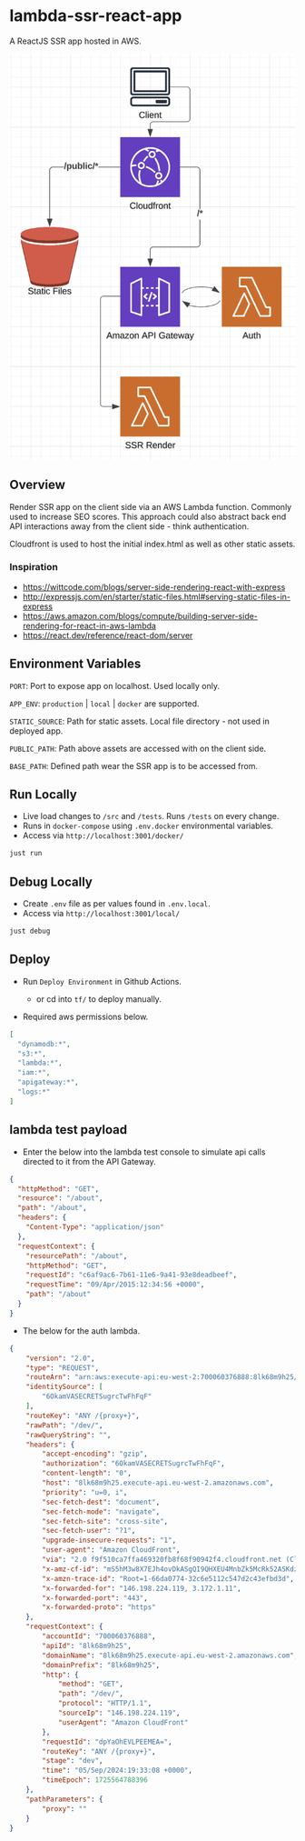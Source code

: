 # lambda-ssr-react-app

A ReactJS SSR app hosted in AWS.

![My Image](./docs/aws-flow-chart.png)

## Overview

Render SSR app on the client side via an AWS Lambda function. Commonly used to increase SEO scores. This approach could also abstract back end API interactions away from the client side - think authentication.

Cloudfront is used to host the initial index.html as well as other static assets.

### Inspiration

- https://wittcode.com/blogs/server-side-rendering-react-with-express
- http://expressjs.com/en/starter/static-files.html#serving-static-files-in-express
- https://aws.amazon.com/blogs/compute/building-server-side-rendering-for-react-in-aws-lambda
- https://react.dev/reference/react-dom/server

## Environment Variables

`PORT`: Port to expose app on localhost. Used locally only.

`APP_ENV`: `production` | `local` | `docker` are supported.

`STATIC_SOURCE`: Path for static assets. Local file directory - not used in deployed app.

`PUBLIC_PATH`: Path above assets are accessed with on the client side.

`BASE_PATH`: Defined path wear the SSR app is to be accessed from.

## Run Locally

- Live load changes to `/src` and `/tests`. Runs `/tests` on every change.
- Runs in `docker-compose` using `.env.docker` environmental variables.
- Access via `http://localhost:3001/docker/`

```sh
just run
```

## Debug Locally

- Create `.env` file as per values found in `.env.local`.
- Access via `http://localhost:3001/local/`

```sh
just debug
```

## Deploy

- Run `Deploy Environment` in Github Actions.
  - or cd into `tf/` to deploy manually.

- Required aws permissions below.

```json
[
  "dynamodb:*", 
  "s3:*", 
  "lambda:*", 
  "iam:*",
  "apigateway:*",
  "logs:*"
]
```

## lambda test payload

- Enter the below into the lambda test console to simulate api calls directed to it from the API Gateway.

```json
{
  "httpMethod": "GET",
  "resource": "/about",
  "path": "/about",
  "headers": {
    "Content-Type": "application/json"
  },
  "requestContext": {
    "resourcePath": "/about",
    "httpMethod": "GET",
    "requestId": "c6af9ac6-7b61-11e6-9a41-93e8deadbeef",
    "requestTime": "09/Apr/2015:12:34:56 +0000",
    "path": "/about"
  }
}
```

- The below for the auth lambda.

```json
{
    "version": "2.0",
    "type": "REQUEST",
    "routeArn": "arn:aws:execute-api:eu-west-2:700060376888:8lk68m9h25/dev/GET/",
    "identitySource": [
        "6OkamVASECRETSugrcTwFhFqF"
    ],
    "routeKey": "ANY /{proxy+}",
    "rawPath": "/dev/",
    "rawQueryString": "",
    "headers": {
        "accept-encoding": "gzip",
        "authorization": "6OkamVASECRETSugrcTwFhFqF",
        "content-length": "0",
        "host": "8lk68m9h25.execute-api.eu-west-2.amazonaws.com",
        "priority": "u=0, i",
        "sec-fetch-dest": "document",
        "sec-fetch-mode": "navigate",
        "sec-fetch-site": "cross-site",
        "sec-fetch-user": "?1",
        "upgrade-insecure-requests": "1",
        "user-agent": "Amazon CloudFront",
        "via": "2.0 f9f510ca7ffa469320fb8f68f90942f4.cloudfront.net (CloudFront)",
        "x-amz-cf-id": "mS5hM3w8X7EJh4ovDkASgQI9QHXEU4MnbZk5McRk52ASKdzocW0MJQ==",
        "x-amzn-trace-id": "Root=1-66da0774-32c6e5112c547d2c43efbd3d",
        "x-forwarded-for": "146.198.224.119, 3.172.1.11",
        "x-forwarded-port": "443",
        "x-forwarded-proto": "https"
    },
    "requestContext": {
        "accountId": "700060376888",
        "apiId": "8lk68m9h25",
        "domainName": "8lk68m9h25.execute-api.eu-west-2.amazonaws.com",
        "domainPrefix": "8lk68m9h25",
        "http": {
            "method": "GET",
            "path": "/dev/",
            "protocol": "HTTP/1.1",
            "sourceIp": "146.198.224.119",
            "userAgent": "Amazon CloudFront"
        },
        "requestId": "dpYaOhEVLPEEMEA=",
        "routeKey": "ANY /{proxy+}",
        "stage": "dev",
        "time": "05/Sep/2024:19:33:08 +0000",
        "timeEpoch": 1725564788396
    },
    "pathParameters": {
        "proxy": ""
    }
}
```